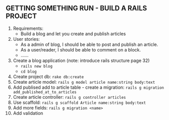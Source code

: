 GETTING SOMETHING RUN - BUILD A RAILS PROJECT
-------

1. Requirements:
	- Build a blog and let you create and publish articles
2. User stories:
	- As a admin of blog, I should be able to post and publish an article.
	- As a user/reader, I should be able to comment on a block.
	- ......
3. Create a blog application (note: introduce rails structure page 32)
	- `rails new blog`
	- `cd blog`
4. Create project db: `rake db:create`
5. Create article model: `rails g model article name:string body:text`
6. Add publised add to article table - create a migration: `rails g migration add_published_at_to_articles`
7. Create article controller: `rails g controller articles`
8. Use scaffold: `rails g scaffold Article name:string body:text`
9. Add more fields: `rails g migration <name>`
10. Add validation